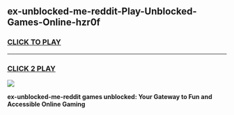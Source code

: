 
## ex-unblocked-me-reddit-Play-Unblocked-Games-Online-hzr0f
<h3>
<a href="https://premium76.site?title=ex-unblocked-me-reddit&ref=25A">CLICK TO PLAY</a></h3>
<hr>

<h3>
<a href="https://premium76.site?title=ex-unblocked-me-reddit&ref=25A">CLICK 2 PLAY</a>
  
</h3>

<a href="https://premium76.site?title=ex-unblocked-me-reddit&ref=25A"><img src="https://clearcache.store/games.png"></a>


**ex-unblocked-me-reddit games unblocked: Your Gateway to Fun and Accessible Online Gaming**

